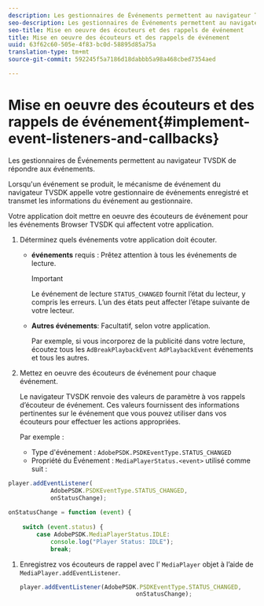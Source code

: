 ```yaml
---
description: Les gestionnaires de Événements permettent au navigateur TVSDK de répondre aux événements.
seo-description: Les gestionnaires de Événements permettent au navigateur TVSDK de répondre aux événements.
seo-title: Mise en oeuvre des écouteurs et des rappels de événement
title: Mise en oeuvre des écouteurs et des rappels de événement
uuid: 63f62c60-505e-4f83-bc0d-58895d85a75a
translation-type: tm+mt
source-git-commit: 592245f5a7186d18dabbb5a98a468cbed7354aed

---
```



# Mise en oeuvre des écouteurs et des rappels de événement{#implement-event-listeners-and-callbacks}

Les gestionnaires de Événements permettent au navigateur TVSDK de répondre aux événements.

Lorsqu&#39;un événement se produit, le mécanisme de événement du navigateur TVSDK appelle votre gestionnaire de événements enregistré et transmet les informations du événement au gestionnaire.

Votre application doit mettre en oeuvre des écouteurs de événement pour les événements Browser TVSDK qui affectent votre application.

1. Déterminez quels événements votre application doit écouter.

   * **événements** requis : Prêtez attention à tous les événements de lecture.

      >[!IMPORTANT]
      >
      >Le événement de lecture `STATUS_CHANGED` fournit l’état du lecteur, y compris les erreurs. L’un des états peut affecter l’étape suivante de votre lecteur.

   * **Autres événements**: Facultatif, selon votre application.

      Par exemple, si vous incorporez de la publicité dans votre lecture, écoutez tous les `AdBreakPlaybackEvent` `AdPlaybackEvent` événements et tous les autres.

1. Mettez en oeuvre des écouteurs de événement pour chaque événement.

   Le navigateur TVSDK renvoie des valeurs de paramètre à vos rappels d’écouteur de événement. Ces valeurs fournissent des informations pertinentes sur le événement que vous pouvez utiliser dans vos écouteurs pour effectuer les actions appropriées.

   Par exemple :

   * Type d&#39;événement : `AdobePSDK.PSDKEventType.STATUS_CHANGED`
   * Propriété du Événement : `MediaPlayerStatus.<event>` utilisé comme suit :

```js
player.addEventListener( 
            AdobePSDK.PSDKEventType.STATUS_CHANGED,  
            onStatusChange); 
 
onStatusChange = function (event) { 
 
    switch (event.status) { 
        case AdobePSDK.MediaPlayerStatus.IDLE: 
            console.log("Player Status: IDLE"); 
            break;
```

1. Enregistrez vos écouteurs de rappel avec l’ `MediaPlayer` objet à l’aide de `MediaPlayer.addEventListener`.

   ```js
   player.addEventListener(AdobePSDK.PSDKEventType.STATUS_CHANGED,  
                                    onStatusChange);
   ```
